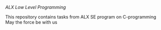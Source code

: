 *ALX Low Level Programming*

This repository contains tasks from ALX SE program on C-programming
May the force be with us
